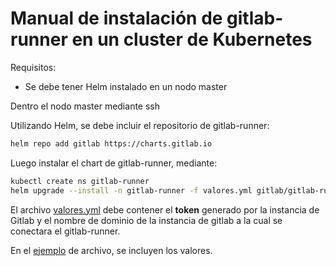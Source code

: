 # Manual de instalación de gitlab-runner en un cluster de Kubernetes 

Requisitos:

- Se debe tener Helm instalado en un nodo master

Dentro el nodo master mediante ssh

Utilizando Helm, se debe incluir el repositorio de gitlab-runner:

```sh
helm repo add gitlab https://charts.gitlab.io
```

Luego instalar el chart de gitlab-runner, mediante:

```sh
kubectl create ns gitlab-runner
helm upgrade --install -n gitlab-runner -f valores.yml gitlab/gitlab-runner
```
El archivo [valores.yml](doc/valores.yaml) debe contener el **token** generado por la instancia de Gitlab y el nombre de dominio de la instancia de gitlab a la cual se conectara el gitlab-runner.

En el [ejemplo](doc/valores.yaml) de archivo, se incluyen los valores.

